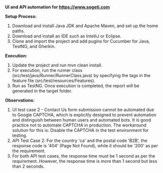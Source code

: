 **UI and API automation for https://www.sogeti.com**


**Setup Process:**
1) Download and install Java JDK and Apache Maven, and set up the home paths.
2) Download and install an IDE such as IntelliJ or Eclipse.
3) Clone and import the project and add pugins for Cucumber for Java, TestNG, and Gherkin.


**Execution:**
1) Update the project and run mvn clean install.
2) For execution, run the runner class (src/test/java/Runner/RunnerClass.java) by specifying the tags in the feature file (src/test/resources/Features).
3) Run as TestNG. Once execution is completed, the report will be generated in the target folder.

**Observations:**
1) UI test case 2 - Contact Us form submission cannot be automated due to Google CAPTCHA, which is explicitly designed to prevent automation and distinguish between human users and automated bots. It is good practice not to automate CAPTCHA in production.
The workaround solution for this is: Disable the CAPTCHA in the test environment for testing.
2) API Test Case 2: For the country 'ca' and the postal code 'B2B', the response code is '404' (Page Not Found), while it should be '200' as per the requirement.
3) For both API test cases, the response time must be 1 second as per the requirement. However, the response time is more than 1 second but less than 2 seconds.

